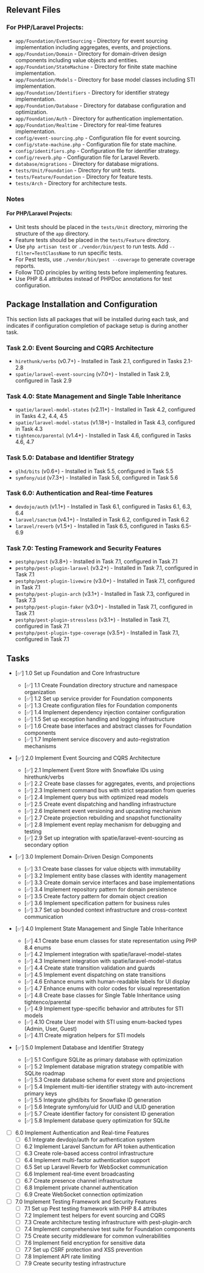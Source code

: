 ## Relevant Files

### For PHP/Laravel Projects:
- `app/Foundation/EventSourcing` - Directory for event sourcing implementation including aggregates, events, and projections.
- `app/Foundation/Domain` - Directory for domain-driven design components including value objects and entities.
- `app/Foundation/StateMachine` - Directory for finite state machine implementation.
- `app/Foundation/Models` - Directory for base model classes including STI implementation.
- `app/Foundation/Identifiers` - Directory for identifier strategy implementation.
- `app/Foundation/Database` - Directory for database configuration and optimization.
- `app/Foundation/Auth` - Directory for authentication implementation.
- `app/Foundation/Realtime` - Directory for real-time features implementation.
- `config/event-sourcing.php` - Configuration file for event sourcing.
- `config/state-machine.php` - Configuration file for state machine.
- `config/identifiers.php` - Configuration file for identifier strategy.
- `config/reverb.php` - Configuration file for Laravel Reverb.
- `database/migrations` - Directory for database migrations.
- `tests/Unit/Foundation` - Directory for unit tests.
- `tests/Feature/Foundation` - Directory for feature tests.
- `tests/Arch` - Directory for architecture tests.

### Notes

#### For PHP/Laravel Projects:
- Unit tests should be placed in the `tests/Unit` directory, mirroring the structure of the `app` directory.
- Feature tests should be placed in the `tests/Feature` directory.
- Use `php artisan test` or `./vendor/bin/pest` to run tests. Add `--filter=TestClassName` to run specific tests.
- For Pest tests, use `./vendor/bin/pest --coverage` to generate coverage reports.
- Follow TDD principles by writing tests before implementing features.
- Use PHP 8.4 attributes instead of PHPDoc annotations for test configuration.

## Package Installation and Configuration

This section lists all packages that will be installed during each task, and indicates if configuration completion of package setup is during another task.

### Task 2.0: Event Sourcing and CQRS Architecture
- `hirethunk/verbs` (v0.7+) - Installed in Task 2.1, configured in Tasks 2.1-2.8
- `spatie/laravel-event-sourcing` (v7.0+) - Installed in Task 2.9, configured in Task 2.9

### Task 4.0: State Management and Single Table Inheritance
- `spatie/laravel-model-states` (v2.11+) - Installed in Task 4.2, configured in Tasks 4.2, 4.4, 4.5
- `spatie/laravel-model-status` (v1.18+) - Installed in Task 4.3, configured in Task 4.3
- `tightenco/parental` (v1.4+) - Installed in Task 4.6, configured in Tasks 4.6, 4.7

### Task 5.0: Database and Identifier Strategy
- `glhd/bits` (v0.6+) - Installed in Task 5.5, configured in Task 5.5
- `symfony/uid` (v7.3+) - Installed in Task 5.6, configured in Task 5.6

### Task 6.0: Authentication and Real-time Features
- `devdojo/auth` (v1.1+) - Installed in Task 6.1, configured in Tasks 6.1, 6.3, 6.4
- `laravel/sanctum` (v4.1+) - Installed in Task 6.2, configured in Task 6.2
- `laravel/reverb` (v1.5+) - Installed in Task 6.5, configured in Tasks 6.5-6.9

### Task 7.0: Testing Framework and Security Features
- `pestphp/pest` (v3.8+) - Installed in Task 7.1, configured in Task 7.1
- `pestphp/pest-plugin-laravel` (v3.2+) - Installed in Task 7.1, configured in Task 7.1
- `pestphp/pest-plugin-livewire` (v3.0+) - Installed in Task 7.1, configured in Task 7.1
- `pestphp/pest-plugin-arch` (v3.1+) - Installed in Task 7.3, configured in Task 7.3
- `pestphp/pest-plugin-faker` (v3.0+) - Installed in Task 7.1, configured in Task 7.1
- `pestphp/pest-plugin-stressless` (v3.1+) - Installed in Task 7.1, configured in Task 7.1
- `pestphp/pest-plugin-type-coverage` (v3.5+) - Installed in Task 7.1, configured in Task 7.1

## Tasks

- [✅] 1.0 Set up Foundation and Core Infrastructure
  - [✅] 1.1 Create Foundation directory structure and namespace organization
  - [✅] 1.2 Set up service provider for Foundation components
  - [✅] 1.3 Create configuration files for Foundation components
  - [✅] 1.4 Implement dependency injection container configuration
  - [✅] 1.5 Set up exception handling and logging infrastructure
  - [✅] 1.6 Create base interfaces and abstract classes for Foundation components
  - [✅] 1.7 Implement service discovery and auto-registration mechanisms

- [✅] 2.0 Implement Event Sourcing and CQRS Architecture
  - [✅] 2.1 Implement Event Store with Snowflake IDs using hirethunk/verbs
  - [✅] 2.2 Create base classes for aggregates, events, and projections
  - [✅] 2.3 Implement command bus with strict separation from queries
  - [✅] 2.4 Implement query bus with optimized read models
  - [✅] 2.5 Create event dispatching and handling infrastructure
  - [✅] 2.6 Implement event versioning and upcasting mechanism
  - [✅] 2.7 Create projection rebuilding and snapshot functionality
  - [✅] 2.8 Implement event replay mechanism for debugging and testing
  - [✅] 2.9 Set up integration with spatie/laravel-event-sourcing as secondary option

- [✅] 3.0 Implement Domain-Driven Design Components
  - [✅] 3.1 Create base classes for value objects with immutability
  - [✅] 3.2 Implement entity base classes with identity management
  - [✅] 3.3 Create domain service interfaces and base implementations
  - [✅] 3.4 Implement repository pattern for domain persistence
  - [✅] 3.5 Create factory pattern for domain object creation
  - [✅] 3.6 Implement specification pattern for business rules
  - [✅] 3.7 Set up bounded context infrastructure and cross-context communication

- [✅] 4.0 Implement State Management and Single Table Inheritance
  - [✅] 4.1 Create base enum classes for state representation using PHP 8.4 enums
  - [✅] 4.2 Implement integration with spatie/laravel-model-states
  - [✅] 4.3 Implement integration with spatie/laravel-model-status
  - [✅] 4.4 Create state transition validation and guards
  - [✅] 4.5 Implement event dispatching on state transitions
  - [✅] 4.6 Enhance enums with human-readable labels for UI display
  - [✅] 4.7 Enhance enums with color codes for visual representation
  - [✅] 4.8 Create base classes for Single Table Inheritance using tightenco/parental
  - [✅] 4.9 Implement type-specific behavior and attributes for STI models
  - [✅] 4.10 Create User model with STI using enum-backed types (Admin, User, Guest)
  - [✅] 4.11 Create migration helpers for STI models

- [✅] 5.0 Implement Database and Identifier Strategy
  - [✅] 5.1 Configure SQLite as primary database with optimization
  - [✅] 5.2 Implement database migration strategy compatible with SQLite roadmap
  - [✅] 5.3 Create database schema for event store and projections
  - [✅] 5.4 Implement multi-tier identifier strategy with auto-increment primary keys
  - [✅] 5.5 Integrate glhd/bits for Snowflake ID generation
  - [✅] 5.6 Integrate symfony/uid for UUID and ULID generation
  - [✅] 5.7 Create identifier factory for consistent ID generation
  - [✅] 5.8 Implement database query optimization for SQLite

- [ ] 6.0 Implement Authentication and Real-time Features
  - [ ] 6.1 Integrate devdojo/auth for authentication system
  - [ ] 6.2 Implement Laravel Sanctum for API token authentication
  - [ ] 6.3 Create role-based access control infrastructure
  - [ ] 6.4 Implement multi-factor authentication support
  - [ ] 6.5 Set up Laravel Reverb for WebSocket communication
  - [ ] 6.6 Implement real-time event broadcasting
  - [ ] 6.7 Create presence channel infrastructure
  - [ ] 6.8 Implement private channel authentication
  - [ ] 6.9 Create WebSocket connection optimization

- [ ] 7.0 Implement Testing Framework and Security Features
  - [ ] 7.1 Set up Pest testing framework with PHP 8.4 attributes
  - [ ] 7.2 Implement test helpers for event sourcing and CQRS
  - [ ] 7.3 Create architecture testing infrastructure with pest-plugin-arch
  - [ ] 7.4 Implement comprehensive test suite for Foundation components
  - [ ] 7.5 Create security middleware for common vulnerabilities
  - [ ] 7.6 Implement field encryption for sensitive data
  - [ ] 7.7 Set up CSRF protection and XSS prevention
  - [ ] 7.8 Implement API rate limiting
  - [ ] 7.9 Create security testing infrastructure
